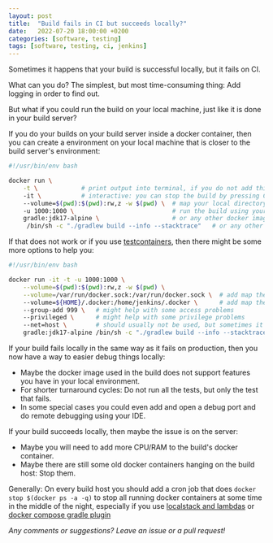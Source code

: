 ```yaml
---
layout: post
title:  "Build fails in CI but succeeds locally?"
date:   2022-07-20 18:00:00 +0200
categories: [software, testing]
tags: [software, testing, ci, jenkins]
---
```


Sometimes it happens that your build is successful locally, but it fails on CI.

What can you do? The simplest, but most time-consuming thing: Add logging in order to find out.

But what if you could run the build on your local machine, just like it is done in your build server?

If you do your builds on your build server inside a docker container, then you can create a environment on your local machine that is closer to the build server's environment:

```bash
#!/usr/bin/env bash

docker run \
    -t \            # print output into terminal, if you do not add this switch, you will need to jump to docker logs
    -it \           # interactive: you can stop the build by pressing CTRL-C 
    --volume=$(pwd):$(pwd):rw,z -w $(pwd) \  # map your local directory into the docker container
    -u 1000:1000 \                           # run the build using your local user. If not, you will need to 'sudo' for deleting the build target directory
    gradle:jdk17-alpine \                    # or any other docker image you use for building
     /bin/sh -c "./gradlew build --info --stacktrace"   # or any other command you use for building, like 'mvn verify'

```

If that does not work or if you use [testcontainers](https://joerg-pfruender.github.io/software/testing/2020/03/29/testcontainers.html), then there might be some more options to help you:

```bash
#!/usr/bin/env bash

docker run -it -t -u 1000:1000 \
    --volume=$(pwd):$(pwd):rw,z -w $(pwd) \
    --volume=/var/run/docker.sock:/var/run/docker.sock \  # add map the docker socket as a volume into your docker container
    --volume=${HOME}/.docker:/home/jenkins/.docker \      # add map the .docker directory into the the build user's home directory: In this case, the user name was "jenkins". This is necessary, if the build cannot pull images from a docker repository, that needs credentials.
    --group-add 999 \   # might help with some access problems
    --privileged \      # might help with some privilege problems
    --net=host \        # should usually not be used, but sometimes it can help if you have routing problems, e.g. because of working in a VPN
    gradle:jdk17-alpine /bin/sh -c "./gradlew build --info --stacktrace"

```

If your build fails locally in the same way as it fails on production, then you now have a way to easier debug things locally:
* Maybe the docker image used in the build does not support features you have in your local environment.
* For shorter turnaround cycles: Do not run all the tests, but only the test that fails.
* In some special cases you could even add and open a debug port and do remote debugging using your IDE.

If your build succeeds locally, then maybe the issue is on the server:
* Maybe you will need to add more CPU/RAM to the build's docker container.
* Maybe there are still some old docker containers hanging on the build host: Stop them.

Generally: On every build host you should add a cron job that does `docker stop $(docker ps -a -q)` to stop all running docker containers at some time in the middle of the night, especially if you use [localstack and lambdas](https://joerg-pfruender.github.io/software/testing/2020/09/27/localstack_and_lambda.html) or [docker compose gradle plugin](https://joerg-pfruender.github.io/software/testing/2020/04/18/docker-compose-gradle.html)

*Any comments or suggestions? Leave an issue or a pull request!*

